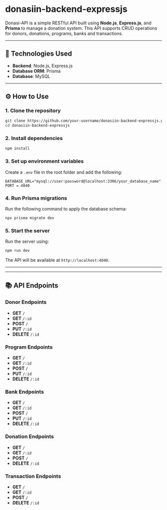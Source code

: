 # donasiin-backend-expressjs

Donasi-API is a simple RESTful API built using **Node.js**, **Express.js**, and **Prisma** to manage a donation system. This API supports CRUD operations for donors, donations, programs, banks and transactions.

---

## 🚀 Technologies Used
- **Backend**: Node.js, Express.js
- **Database ORM**: Prisma
- **Database**: MySQL

---

## ⚙️ How to Use

### **1. Clone the repository**
```bash
git clone https://github.com/your-username/donasiin-backend-expressjs.git
cd donasiin-backend-expressjs
```

### **2. Install dependencies**
```bash
npm install
```

### **3. Set up environment variables**
Create a `.env` file in the root folder and add the following:
```env
DATABASE_URL="mysql://user:password@localhost:3306/your_database_name"
PORT = 4040
```

### **4. Run Prisma migrations**
Run the following command to apply the database schema:
```bash
npx prisma migrate dev
```

### **5. Start the server**
Run the server using:
```bash
npm run dev
```
The API will be available at `http://localhost:4040`.

---


---

## 📚 API Endpoints

### Donor Endpoints
- **GET** `/`
- **GET** `/:id`
- **POST** `/`
- **PUT** `/:id`
- **DELETE** `/:id`

### Program Endpoints
- **GET** `/`
- **GET** `/:id`
- **POST** `/`
- **PUT** `/:id`
- **DELETE** `/:id`

### Bank Endpoints
- **GET** `/`
- **GET** `/:id`
- **POST** `/`
- **PUT** `/:id`
- **DELETE** `/:id`

### Donation Endpoints
- **GET** `/`
- **GET** `/:id`
- **POST** `/`
- **DELETE** `/:id`

### Transaction Endpoints
- **GET** `/`
- **GET** `/:id`
- **POST** `/`
- **DELETE** `/:id`
